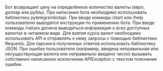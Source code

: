 Бот возвращает цену на определённое количество валюты (евро, доллар или рубль). При написании бота необходимо использовать библиотеку pytelegrambotapi. 
При вводе команды /start или /help пользователю выводятся инструкции по применению бота. При вводе команды /values должна выводиться информация
о всех доступных валютах в читаемом виде. Для взятия курса валют необходимо использовать API и отправлять к нему запросы с помощью библиотеки Requests.
Для парсинга полученных ответов использовать библиотеку JSON. При ошибке пользователя (например, введена неправильная или несуществующая валюта или 
неправильно введено число) вызывать собственно написанное исключение APIException с текстом пояснения ошибки.
